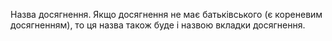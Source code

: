 Назва досягнення. Якщо досягнення не має батьківського (є кореневим досягненням), то ця назва також буде і назвою вкладки досягнення.
